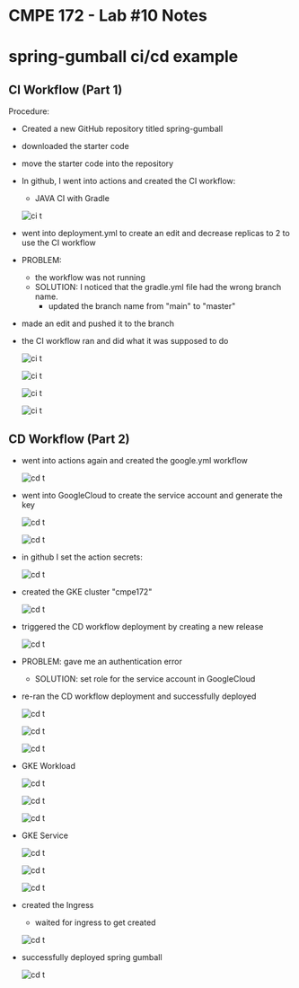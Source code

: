 # CMPE 172 - Lab #10 Notes
# spring-gumball ci/cd example

## CI Workflow (Part 1)

Procedure:

* Created a new GitHub repository titled spring-gumball

* downloaded the starter code

* move the starter code into the repository

* In github, I went into actions and created the CI workflow:
	* JAVA CI with Gradle 

	![ci t](images/Screen%20Shot%202021-05-14%20at%206.49.21%20PM.png)

* went into deployment.yml to create an edit and decrease replicas to 2 to use the CI workflow

* PROBLEM:
	* the workflow was not running
	* SOLUTION: I noticed that the gradle.yml file had the wrong branch name.
		* updated the branch name from "main" to "master"

* made an edit and pushed it to the branch

* the CI workflow ran and did what it was supposed to do

	![ci t](images/Screen%20Shot%202021-05-14%20at%207.43.06%20PM.png)

	![ci t](images/Screen%20Shot%202021-05-14%20at%207.44.01%20PM.png)

	![ci t](images/Screen%20Shot%202021-05-14%20at%207.45.25%20PM.png)

	![ci t](images/Screen%20Shot%202021-05-14%20at%207.54.45%20PM.png)



## CD Workflow (Part 2)

* went into actions again and created the google.yml workflow

	![cd t](images/Screen%20Shot%202021-05-15%20at%203.18.34%20PM.png)

* went into GoogleCloud to create the service account and generate the key

	![cd t](images/Screen%20Shot%202021-05-14%20at%207.20.25%20PM.png)

	![cd t](images/Screen%20Shot%202021-05-14%20at%207.19.57%20PM.png)

* in github I set the action secrets:

	![cd t](images/Screen%20Shot%202021-05-14%20at%207.24.59%20PM.png)

* created the GKE cluster "cmpe172"

	![cd t](images/Screen%20Shot%202021-05-15%20at%202.33.53%20PM.png)

* triggered the CD workflow deployment by creating a new release
	
	![cd t](images/Screen%20Shot%202021-05-15%20at%203.52.21%20PM.png)

* PROBLEM: gave me an authentication error
	* SOLUTION: set role for the service account in GoogleCloud

* re-ran the CD workflow deployment and successfully deployed

	![cd t](images/Screen%20Shot%202021-05-15%20at%201.44.04%20PM.png)

	![cd t](images/Screen%20Shot%202021-05-15%20at%202.14.38%20PM.png)

	![cd t](images/Screen%20Shot%202021-05-15%20at%202.14.54%20PM.png)


* GKE Workload
	
	![cd t](images/Screen%20Shot%202021-05-15%20at%202.15.48%20PM.png)

	![cd t](images/Screen%20Shot%202021-05-15%20at%202.17.06%20PM.png)

	![cd t](images/Screen%20Shot%202021-05-15%20at%202.17.19%20PM.png)

* GKE Service

	![cd t](images/Screen%20Shot%202021-05-15%20at%202.16.18%20PM.png)

	![cd t](images/Screen%20Shot%202021-05-15%20at%202.17.36%20PM.png)

	![cd t](images/Screen%20Shot%202021-05-15%20at%202.17.45%20PM.png)

* created the Ingress
	* waited for ingress to get created

	![cd t](images/Screen%20Shot%202021-05-15%20at%202.40.01%20PM.png)

* successfully deployed spring gumball

	![cd t](images/Screen%20Shot%202021-05-15%20at%202.40.24%20PM.png)

